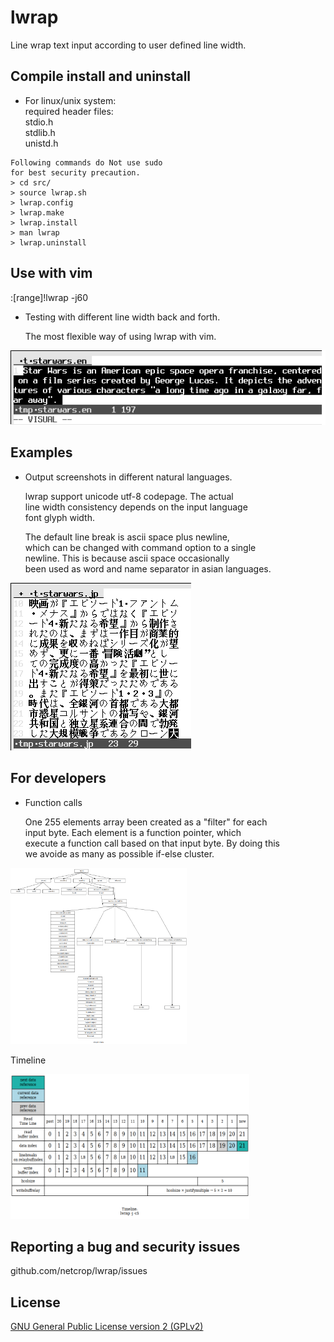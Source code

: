 # lwrap
Line wrap text input according to user defined line width.

## Compile install and uninstall

* For linux/unix system:  
required header files:  
stdio.h  
stdlib.h  
unistd.h  
```
Following commands do Not use sudo
for best security precaution.
> cd src/
> source lwrap.sh
> lwrap.config
> lwrap.make
> lwrap.install
> man lwrap
> lwrap.uninstall
```
## Use with vim
:[range]!lwrap -j60

* Testing with different line width back and forth.

   The most flexible way of using lwrap with vim.

![Alt text](misc/lwrap.gif?raw=true "")

## Examples

* Output screenshots in different natural languages.

  lwrap support unicode utf-8 codepage. The actual  
line width consistency depends on the input language  
font glyph width.

  The default line break is ascii space plus newline,  
  which can be changed with command option to a single  
  newline. This is because ascii space occasionally  
  been used as word and name separator in asian languages.

![Alt text](misc/examples.gif?raw=true "")

## For developers

* Function calls

  One 255 elements array been created as a "filter" for each  
input byte. Each  element is a function pointer, which  
execute a function call based on that input byte. By doing this  
we avoide as many as possible if-else cluster.

<img src="misc/functions.png" height="282" width="282">

Timeline

<img src="misc/timeline.png" height="232" width="382">

## Reporting a bug and security issues

github.com/netcrop/lwrap/issues

## License

[GNU General Public License version 2 (GPLv2)](https://github.com/netcrop/lwrap/COPYING)
